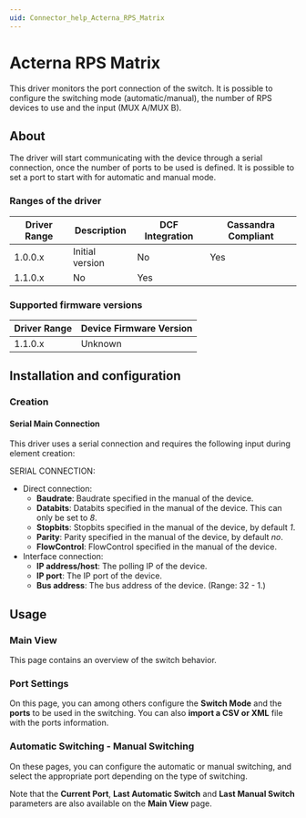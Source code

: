```yaml
---
uid: Connector_help_Acterna_RPS_Matrix
---
```


# Acterna RPS Matrix

This driver monitors the port connection of the switch. It is possible to configure the switching mode (automatic/manual), the number of RPS devices to use and the input (MUX A/MUX B).

## About

The driver will start communicating with the device through a serial connection, once the number of ports to be used is defined. It is possible to set a port to start with for automatic and manual mode.

### Ranges of the driver

| **Driver Range** | **Description** | **DCF Integration** | **Cassandra Compliant** |
|------------------|-----------------|---------------------|-------------------------|
| 1.0.0.x          | Initial version | No                  | Yes                     |
| 1.1.0.x          | No              | Yes                 |                         |

### Supported firmware versions

| **Driver Range** | **Device Firmware Version** |
|------------------|-----------------------------|
| 1.1.0.x          | Unknown                     |

## Installation and configuration

### Creation

#### Serial Main Connection

This driver uses a serial connection and requires the following input during element creation:

SERIAL CONNECTION:

- Direct connection:
  - **Baudrate**: Baudrate specified in the manual of the device.
  - **Databits**: Databits specified in the manual of the device. This can only be set to *8*.
  - **Stopbits**: Stopbits specified in the manual of the device, by default *1*.
  - **Parity**: Parity specified in the manual of the device, by default *no*.
  - **FlowControl**: FlowControl specified in the manual of the device.
- Interface connection:
  - **IP address/host**: The polling IP of the device.
  - **IP port**: The IP port of the device.
  - **Bus address**: The bus address of the device. (Range: 32 - 1.)

## Usage

### Main View

This page contains an overview of the switch behavior.

### Port Settings

On this page, you can among others configure the **Switch Mode** and the **ports** to be used in the switching. You can also **import a CSV or XML** file with the ports information.

### Automatic Switching - Manual Switching

On these pages, you can configure the automatic or manual switching, and select the appropriate port depending on the type of switching.

Note that the **Current Port**, **Last Automatic Switch** and **Last Manual Switch** parameters are also available on the **Main View** page.
